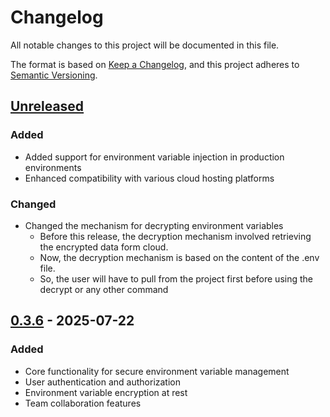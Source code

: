 # Changelog

All notable changes to this project will be documented in this file.

The format is based on [Keep a Changelog](https://keepachangelog.com/en/1.1.0/),
and this project adheres to [Semantic Versioning](https://semver.org/spec/v2.0.0.html).

## [Unreleased]

### Added
- Added support for environment variable injection in production environments
- Enhanced compatibility with various cloud hosting platforms

### Changed
- Changed the mechanism for decrypting environment variables
    - Before this release, the decryption mechanism involved retrieving the encrypted data form cloud. 
    - Now, the decryption mechanism is based on the content of the .env file.
    - So, the user will have to pull from the project first before using the decrypt or any other command

## [0.3.6] - 2025-07-22

### Added

- Core functionality for secure environment variable management
- User authentication and authorization
- Environment variable encryption at rest
- Team collaboration features

[unreleased]: https://github.com/Okaymisba/EnvHub/compare/v0.3.6...HEAD
[0.3.6]: https://github.com/Okaymisba/EnvHub/releases/tag/v0.3.6
